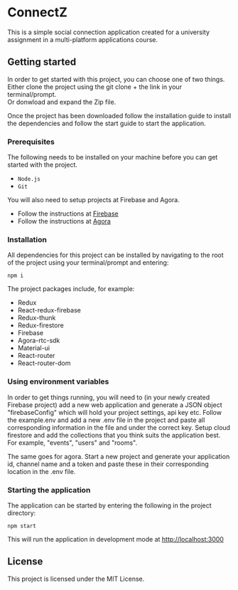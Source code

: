# ConnectZ

This is a simple social connection application created for a university assignment in a multi-platform applications course.

## Getting started

In order to get started with this project, you can choose one of two things.</br>
Either clone the project using the git clone + the link in your terminal/prompt.</br>
Or donwload and expand the Zip file.</br>

Once the project has been downloaded follow the installation guide to install the dependencies and follow the start guide to start the application.

### Prerequisites

The following needs to be installed on your machine before
you can get started with the project.</br>

- `Node.js`
- `Git`

You will also need to setup projects at Firebase and Agora.</br>

- Follow the instructions at [Firebase](https://firebase.google.com/)
- Follow the instructions at [Agora](https://www.agora.io/)

### Installation

All dependencies for this project can be installed by navigating to the root
of the project using your terminal/prompt and entering: </br>

`npm i`

The project packages include, for example:</br>

- Redux
- React-redux-firebase
- Redux-thunk
- Redux-firestore
- Firebase
- Agora-rtc-sdk
- Material-ui
- React-router
- React-router-dom

### Using environment variables

In order to get things running, you will need to (in your newly created Firebase project) add a new
web application and generate a JSON object "firebaseConfig" which will hold your project settings, api key etc.
Follow the example.env and add a new .env file in the project and paste all corresponding information in the file
and under the correct key. Setup cloud firestore and add the collections that you think suits the application best.
For example, "events", "users" and "rooms".

The same goes for agora. Start a new project and generate your application id, channel name and a token and paste
these in their corresponding location in the .env file.

### Starting the application

The application can be started by entering the following in the project directory:</br>

`npm start`

This will run the application in development mode at [http://localhost:3000](http://localhost:3000)

## License

This project is licensed under the MIT License.
